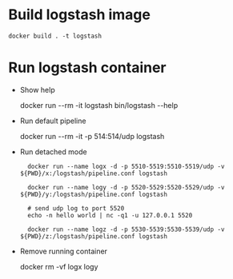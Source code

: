 Build logstash image
====================

    docker build . -t logstash

Run logstash container
======================

* Show help

    docker run --rm -it logstash bin/logstash --help

* Run default pipeline

    docker run --rm -it -p 514:514/udp logstash

* Run detached mode

        docker run --name logx -d -p 5510-5519:5510-5519/udp -v ${PWD}/x:/logstash/pipeline.conf logstash

        docker run --name logy -d -p 5520-5529:5520-5529/udp -v ${PWD}/y:/logstash/pipeline.conf logstash

        # send udp log to port 5520
        echo -n hello world | nc -q1 -u 127.0.0.1 5520

        docker run --name logz -d -p 5530-5539:5530-5539/udp -v ${PWD}/z:/logstash/pipeline.conf logstash

* Remove running container

    docker rm -vf logx logy
